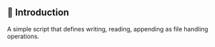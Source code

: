 ## :rocket: Introduction
A simple script that defines writing, reading, appending as file handling operations. 